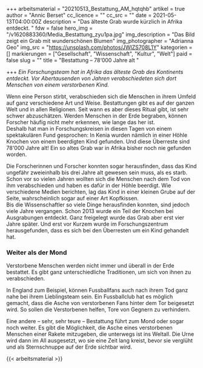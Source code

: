 +++
arbeitsmaterial = "20210513_Bestattung_AM_hqtqhb"
artikel = true
author = "Annic Berset"
cc_licence = ""
cc_src = ""
date = 2021-05-13T04:00:00Z
description = "Das älteste Grab wurde kürzlich in Afrika entdeckt. "
fdw = false
hero_img = "/v1620883360/Media_Bestattung_zyu1pa.jpg"
img_description = "Das Bild zeigt ein Grab mit wunderschönen Blumen"
img_photographer = "Adrianna Geo"
img_src = "https://unsplash.com/photos/JWlZS708L1Y"
kategorien = []
markierungen = ["Gesellschaft", "Wissenschaft", "Kultur", "Welt"]
paid = false
slug = ""
title = "Bestattung – 78‘000 Jahre alt "

+++
_Ein Forschungsteam hat in Afrika das älteste Grab des Kontinents entdeckt. Vor Abertausenden von Jahren verabschiedeten sich dort Menschen von einem verstorbenen Kind._

Wenn eine Person stirbt, verabschieden sich die Menschen in ihrem Umfeld auf ganz verschiedene Art und Weise. Bestattungen gibt es auf der ganzen Welt und in allen Religionen. Seit wann es aber dieses Ritual gibt, ist sehr schwer abzuschätzen. Werden Menschen in der Erde begraben, können Forscher häufig nicht mehr erkennen, wie lange das her ist.  
Deshalb hat man in Forschungskreisen in diesen Tagen von einem spektakulären Fund gesprochen: In Kenia wurden nämlich in einer Höhle Knochen von einem beerdigten Kind gefunden. Und diese Überreste sind 78'000 Jahre alt! Ein so altes Grab war in Afrika bisher noch nie gefunden worden.

Die Forscherinnen und Forscher konnten sogar herausfinden, dass das Kind ungefähr zweieinhalb bis drei Jahre alt gewesen sein muss, als es starb. Schon vor so vielen Jahren wollten sich die Menschen nach dem Tod von ihm verabschieden und haben es dafür in der Höhle beerdigt. Wie verschiedene Medien berichten, lag das Kind in einer kleinen Grube auf der Seite, wahrscheinlich sogar auf einer Art Kopfkissen.  
Bis die Wissenschaftler so viele Dinge herausfinden konnten, sind jedoch viele Jahre vergangen. Schon 2013 wurde ein Teil der Knochen bei Ausgrabungen entdeckt. Ganz freigelegt wurde das Grab aber erst vier Jahre später. Und erst vor Kurzem wurde im Forschungszentrum herausgefunden, dass es sich bei den Überresten um ein Kind gehandelt hat.

### Weiter als der Mond

Verstorbene Menschen werden nicht immer und überall in der Erde bestattet. Es gibt ganz unterschiedliche Traditionen, um sich von ihnen zu verabschieden.

In England zum Beispiel, können Fussballfans auch nach ihrem Tod ganz nahe bei ihrem Lieblingsteam sein. Ein Fussballclub hat es möglich gemacht, dass die Asche von verstorbenen Fans hinter dem Tor beigesetzt wird. So sollen die Verstorbenen helfen, Tore von Gegnern zu verhindern.

Eine andere – sehr, sehr teure – Bestattung führt zum Mond oder sogar noch weiter. Es gibt die Möglichkeit, die Asche eines verstorbenen Menschen einer Rakete mitzugeben, die unterwegs ist ins Weltall. Die Urne wird dann im All ausgesetzt, wo sie eine Zeit lang kreist, bevor sie verglüht und als Sternschnuppe auf der Erde sichtbar wird.

{{< arbeitsmaterial >}}
